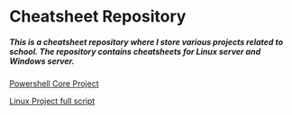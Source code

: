 # Cheatsheet Repository
##### This is a cheatsheet repository where I store various projects related to school. The repository contains cheatsheets for Linux server and Windows server.

[Powershell Core Project](https://github.com/BramSuurdje/Cheatsheats/blob/main/Windows/Server/Powershell%20Core%20Project/Commands.md)

[Linux Project full script](https://github.com/BramSuurdje/Cheatsheats/blob/main/Linux/Scripts/manual-bit.md)

